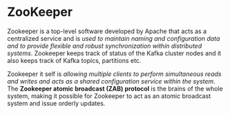 # ZooKeeper

Zookeeper is a top-level software developed by Apache that acts as a centralized service and is *used to maintain naming and configuration data and to provide flexible and robust synchronization within distributed systems*. 
Zookeeper keeps track of status of the Kafka cluster nodes and it also keeps track of Kafka topics, partitions etc.

Zookeeper it self is *allowing multiple clients to perform simultaneous reads and writes and acts as a shared configuration service within the system*. The **Zookeeper atomic broadcast (ZAB) protocol** is the brains of the whole system, making it possible for Zookeeper to act as an atomic broadcast system and issue orderly updates.

